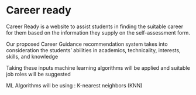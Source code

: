# Career ready
Career Ready is a  website to assist students in finding the suitable career for them based on the information they supply on the self-assessment form.

Our proposed Career Guidance recommendation system takes into consideration the students’ abilities in academics, technicality, interests, skills, and knowledge

Taking these inputs machine learning algorithms will be applied and suitable job roles will be suggested

ML Algorithms will be using :  K-nearest neighbors (KNN)


